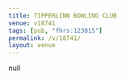 ```yaml
---
title: TIPPERLINN BOWLING CLUB
venue: v18741
tags: [pub, "fhrs:123815"]
permalink: /v/18741/
layout: venue
---
```

null
